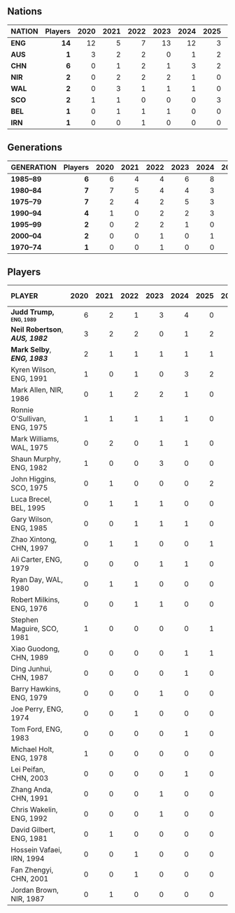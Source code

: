 ## Nations

| NATION | Players | 2020 | 2021 | 2022 | 2023 | 2024 | 2025 | 2026 | 2027 | 2028 | 2029 | 2020s |
| :--- | ---: | ---: | ---: | ---: | ---: | ---: | ---: | ---: | ---: | ---: | ---: | ---: | 
| **ENG** | **14** | 12 | 5 | 7 | 13 | 12 | 3 | 0 | 0 | 0 | 0 | 52 |
| **AUS** | **1** | 3 | 2 | 2 | 0 | 1 | 2 | 0 | 0 | 0 | 0 | 10 |
| **CHN** | **6** | 0 | 1 | 2 | 1 | 3 | 2 | 0 | 0 | 0 | 0 | 9 |
| **NIR** | **2** | 0 | 2 | 2 | 2 | 1 | 0 | 0 | 0 | 0 | 0 | 7 |
| **WAL** | **2** | 0 | 3 | 1 | 1 | 1 | 0 | 0 | 0 | 0 | 0 | 6 |
| **SCO** | **2** | 1 | 1 | 0 | 0 | 0 | 3 | 0 | 0 | 0 | 0 | 5 |
| **BEL** | **1** | 0 | 1 | 1 | 1 | 0 | 0 | 0 | 0 | 0 | 0 | 3 |
| **IRN** | **1** | 0 | 0 | 1 | 0 | 0 | 0 | 0 | 0 | 0 | 0 | 1 |

## Generations

| GENERATION | Players | 2020 | 2021 | 2022 | 2023 | 2024 | 2025 | 2026 | 2027 | 2028 | 2029 | 2020s |
| :--- | ---: | ---: | ---: | ---: | ---: | ---: | ---: | ---: | ---: | ---: | ---: | ---: | 
| **1985–89** | **6** | 6 | 4 | 4 | 6 | 8 | 1 | 0 | 0 | 0 | 0 | 29 |
| **1980–84** | **7** | 7 | 5 | 4 | 4 | 3 | 4 | 0 | 0 | 0 | 0 | 27 |
| **1975–79** | **7** | 2 | 4 | 2 | 5 | 3 | 2 | 0 | 0 | 0 | 0 | 18 |
| **1990–94** | **4** | 1 | 0 | 2 | 2 | 3 | 2 | 0 | 0 | 0 | 0 | 10 |
| **1995–99** | **2** | 0 | 2 | 2 | 1 | 0 | 1 | 0 | 0 | 0 | 0 | 06 |
| **2000–04** | **2** | 0 | 0 | 1 | 0 | 1 | 0 | 0 | 0 | 0 | 0 | 02 |
| **1970–74** | **1** | 0 | 0 | 1 | 0 | 0 | 0 | 0 | 0 | 0 | 0 | 01 |

## Players

| PLAYER | 2020 | 2021 | 2022 | 2023 | 2024 | 2025 | 2026 | 2027 | 2028 | 2029 | 2020–29 |
| :--- | ---: | ---: | ---: | ---: | ---: | ---: | ---: | ---: | ---: | ---: | ---: | 
| **Judd&nbsp;Trump, <sub><sup>ENG,&nbsp;1989</sup></sub>** | 6 | 2 | 1 | 3 | 4 | 0 | 0 | 0 | 0 | 0 | 16 |
| **Neil&nbsp;Robertson**, ***AUS,&nbsp;1982*** | 3 | 2 | 2 | 0 | 1 | 2 | 0 | 0 | 0 | 0 | 10 |
| **Mark&nbsp;Selby**, ***ENG,&nbsp;1983*** | 2 | 1 | 1 | 1 | 1 | 1 | 0 | 0 | 0 | 0 | 7 |
| Kyren Wilson, ENG, 1991 | 1 | 0 | 1 | 0 | 3 | 2 | 0 | 0 | 0 | 0 | 7 |
| Mark Allen, NIR, 1986 | 0 | 1 | 2 | 2 | 1 | 0 | 0 | 0 | 0 | 0 | 6 |
| Ronnie O'Sullivan, ENG, 1975 | 1 | 1 | 1 | 1 | 1 | 0 | 0 | 0 | 0 | 0 | 5 |
| Mark Williams, WAL, 1975 | 0 | 2 | 0 | 1 | 1 | 0 | 0 | 0 | 0 | 0 | 4 |
| Shaun Murphy, ENG, 1982 | 1 | 0 | 0 | 3 | 0 | 0 | 0 | 0 | 0 | 0 | 4 |
| John Higgins, SCO, 1975 | 0 | 1 | 0 | 0 | 0 | 2 | 0 | 0 | 0 | 0 | 3 |
| Luca Brecel, BEL, 1995 | 0 | 1 | 1 | 1 | 0 | 0 | 0 | 0 | 0 | 0 | 3 |
| Gary Wilson, ENG, 1985 | 0 | 0 | 1 | 1 | 1 | 0 | 0 | 0 | 0 | 0 | 3 |
| Zhao Xintong, CHN, 1997 | 0 | 1 | 1 | 0 | 0 | 1 | 0 | 0 | 0 | 0 | 3 |
| Ali Carter, ENG, 1979 | 0 | 0 | 0 | 1 | 1 | 0 | 0 | 0 | 0 | 0 | 2 |
| Ryan Day, WAL, 1980 | 0 | 1 | 1 | 0 | 0 | 0 | 0 | 0 | 0 | 0 | 2 |
| Robert Milkins, ENG, 1976 | 0 | 0 | 1 | 1 | 0 | 0 | 0 | 0 | 0 | 0 | 2 |
| Stephen Maguire, SCO, 1981 | 1 | 0 | 0 | 0 | 0 | 1 | 0 | 0 | 0 | 0 | 2 |
| Xiao Guodong, CHN, 1989 | 0 | 0 | 0 | 0 | 1 | 1 | 0 | 0 | 0 | 0 | 2 |
| Ding Junhui, CHN, 1987 | 0 | 0 | 0 | 0 | 1 | 0 | 0 | 0 | 0 | 0 | 1 |
| Barry Hawkins, ENG, 1979 | 0 | 0 | 0 | 1 | 0 | 0 | 0 | 0 | 0 | 0 | 1 |
| Joe Perry, ENG, 1974 | 0 | 0 | 1 | 0 | 0 | 0 | 0 | 0 | 0 | 0 | 1 |
| Tom Ford, ENG, 1983 | 0 | 0 | 0 | 0 | 1 | 0 | 0 | 0 | 0 | 0 | 1 |
| Michael Holt, ENG, 1978 | 1 | 0 | 0 | 0 | 0 | 0 | 0 | 0 | 0 | 0 | 1 |
| Lei Peifan, CHN, 2003 | 0 | 0 | 0 | 0 | 1 | 0 | 0 | 0 | 0 | 0 | 1 |
| Zhang Anda, CHN, 1991 | 0 | 0 | 0 | 1 | 0 | 0 | 0 | 0 | 0 | 0 | 1 |
| Chris Wakelin, ENG, 1992 | 0 | 0 | 0 | 1 | 0 | 0 | 0 | 0 | 0 | 0 | 1 |
| David Gilbert, ENG, 1981 | 0 | 1 | 0 | 0 | 0 | 0 | 0 | 0 | 0 | 0 | 1 |
| Hossein Vafaei, IRN, 1994 | 0 | 0 | 1 | 0 | 0 | 0 | 0 | 0 | 0 | 0 | 1 |
| Fan Zhengyi, CHN, 2001 | 0 | 0 | 1 | 0 | 0 | 0 | 0 | 0 | 0 | 0 | 1 |
| Jordan Brown, NIR, 1987 | 0 | 1 | 0 | 0 | 0 | 0 | 0 | 0 | 0 | 0 | 1 |